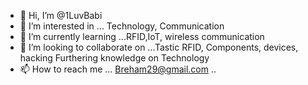 - 👋 Hi, I’m @1LuvBabi
- 👀 I’m interested in ... Technology, Communication
- 🌱 I’m currently learning ...RFID,IoT, wireless communication
- 💞️ I’m looking to collaborate on ...Tastic RFID, Components, devices, hacking
Furthering knowledge on Technology
- 📫 How to reach me ...
Breham29@gmail.com .. 


<!---
1LuvBabi/1LuvBabi is a ✨ special ✨ repository because its `README.md` (this file) appears on your GitHub profile.
You can click the Preview link to take a look at your changes.
--->
